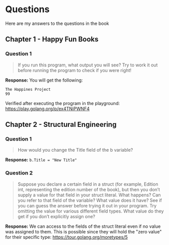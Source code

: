 # Questions

Here are my answers to the questions in the book

## Chapter 1 - Happy Fun Books

### Question 1

> If you run this program, what output you will see? Try to work it out before running the program to check if you were right!

**Response:** You will get the following:
```
The Happines Project
99
```

Verified after executing the program in the playground: <https://play.golang.org/p/ex4TNiPWNF4>

## Chapter 2 - Structural Engineering

### Question 1

> How would you change the Title field of the b variable?

**Response:** `b.Title = "New Title"`

### Question 2

> Suppose you declare a certain field in a struct (for example, Edition int, representing the edition number of the book), but then you don’t supply a value for that field in your struct literal. What happens? Can you refer to that field of the variable? What value does it have? See if you can guess the answer before trying it out in your program. Try omitting the value for various different field types. What value do they get if you don’t explicitly assign one?

**Response:** We can access to the fields of the struct literal even if no value was assigned to them. This is possible since they will hold the "zero value" for their specific type: <https://tour.golang.org/moretypes/5>
